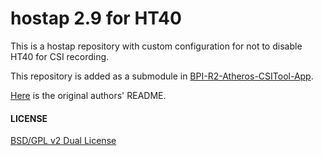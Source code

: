 # hostap 2.9 for HT40

This is a hostap repository with custom configuration for not to disable HT40 for CSI recording.

This repository is added as a submodule in [BPI-R2-Atheros-CSITool-App](https://github.com/wldh-g/BPI-R2-Atheros-CSITool-App).

[Here](README.hostap.md) is the original authors' README.

#### LICENSE

[BSD/GPL v2 Dual License](/COPYING)
